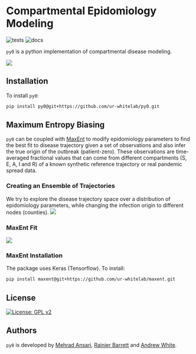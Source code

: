 # Compartmental Epidomiology Modeling


![tests](https://github.com/ur-whitelab/py0/actions/workflows/tests.yml/badge.svg) ![docs](https://github.com/ur-whitelab/py0/actions/workflows/docs.yml/badge.svg)

``py0`` is a python implementation of compartmental disease modeling.

![](docs/source/img/py_0.gif)

## Installation

To install ``py0``:
```sh
pip install py0@git+https://github.com/ur-whitelab/py0.git
```

## Maximum Entropy Biasing

``py0`` can be coupled with [MaxEnt](https://ur-whitelab.github.io/maxent/) to modify epidomiology parameters to find the best fit to disease trajectory given a set of observations and also infer the true origin of the outbreak (patient-zero). These observations are time-averaged fractional values that can come from different compartments (S, E, A, I and R) of a known synthetic reference trajectory or real pandemic spread data. 

### Creating an Ensemble of Trajectories

We try to explore the disease trajectory space over a distribution of epidomiology parameters, while changing the infection origin to different nodes (counties).
![](docs/source/img/sampling.gif)

### MaxEnt Fit

![](docs/source/img/fit.gif)

### MaxEnt Installation

The package uses Keras (Tensorflow). To install:
```sh
pip install maxent@git+https://github.com/ur-whitelab/maxent.git
```

## License

[![License: GPL v2](https://img.shields.io/badge/License-GPL%20v2-blue.svg)](https://www.gnu.org/licenses/old-licenses/gpl-2.0.en.html)

## Authors

``py0`` is developed by [Mehrad Ansari](mehrad.ans@gmail.com), [Rainier Barrett](rbarret8@ur.rochester.edu) and [Andrew White](andrew.white@rochester.edu).
